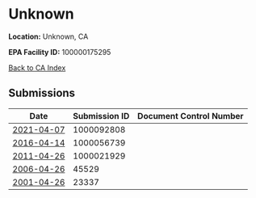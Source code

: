 # Unknown

**Location:** Unknown, CA

**EPA Facility ID:** 100000175295

[Back to CA Index](../../index.md)

## Submissions

| Date | Submission ID | Document Control Number |
|------|--------------|-------------------------|
| [2021-04-07](submissions/1000092808.md) | 1000092808 |  |
| [2016-04-14](submissions/1000056739.md) | 1000056739 |  |
| [2011-04-26](submissions/1000021929.md) | 1000021929 |  |
| [2006-04-26](submissions/45529.md) | 45529 |  |
| [2001-04-26](submissions/23337.md) | 23337 |  |
